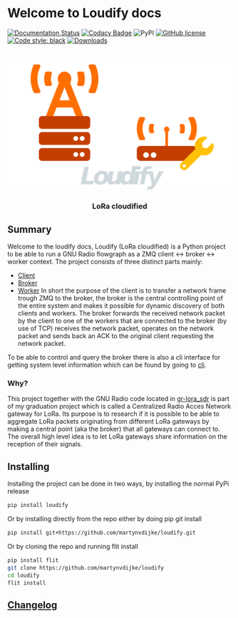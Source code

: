 # Welcome to Loudify docs

[![Documentation Status](https://readthedocs.org/projects/loudify/badge/?version=latest)](https://loudify.readthedocs.io/en/latest/?badge=latest)
[![Codacy Badge](https://app.codacy.com/project/badge/Grade/8cd2efe67f7b480bb74ebbccfb860146)](https://www.codacy.com/gh/martynvdijke/loudify/dashboard?utm_source=github.com&amp;utm_medium=referral&amp;utm_content=martynvdijke/loudify&amp;utm_campaign=Badge_Grade)
![PyPI](https://img.shields.io/pypi/v/loudify)
[![GitHub license](https://img.shields.io/github/license/martynvdijke/loudify-worker)](https://github.com/martynvdijke/loudify/blob/dev/LICENSE)
[![Code style: black](https://img.shields.io/badge/code%20style-black-000000.svg)](https://github.com/psf/black)
[![Downloads](https://static.pepy.tech/personalized-badge/loudify?period=total&units=international_system&left_color=black&right_color=grey&left_text=Downloads)](https://pepy.tech/project/loudify)

<!-- PROJECT LOGO -->
<br />
<p align="center">
  <a href="https://github.com/martynvdijke/loudify">
    <img src="pictures/loudify.png" alt="Logo">
  </a>

  <h3 align="center">LoRa cloudified</h3>
</p>

## Summary

Welcome to the loudify docs, Loudify (LoRa cloudified) is a Python project to be able to run a GNU Radio flowgraph as a ZMQ client <-> broker <-> worker context.
The project consists of three distinct parts mainly:

- [Client](client.md)
- [Broker](broker.md)
- [Worker](worker.md)
In short the purpose of the client is to transfer a network frame trough ZMQ to the broker, the broker is the central controlling point of the entire system and makes it possible for dynamic discovery of both clients and workers. The broker forwards the received network packet by the client to one of the workers that are connected to the broker (by use of TCP) receives the network packet, operates on the network packet and sends back an ACK to the original client requesting the network packet.

To be able to control and query the broker there is also a cli interface for getting system level information which can be found by going to [cli](cli.md).

### Why?

This project together with the GNU Radio code located in [gr-lora_sdr](https://github.com/martynvdijke/gr-lora_sdr) is part of my graduation project which is called a Centralized Radio Acces Network gateway for LoRa.
Its purpose is to research if it is possible to be able to aggregate LoRa packets originating from different LoRa gateways by making a central point (aka the broker) that all gateways can connect to. The overall high level idea is to let LoRa gateways share information on the reception of their signals.

## Installing

Installing the project can be done in two ways, by installing the normal PyPi release

```sh
pip install loudify
```

Or by installing directly from the repo either by doing pip git install

```sh
pip install git+https://github.com/martynvdijke/loudify.git
```

Or by cloning the repo and running flit install

```sh
pip install flit
git clone https://github.com/martynvdijke/loudify
cd loudify
flit install
```

## [Changelog](changelog.md)